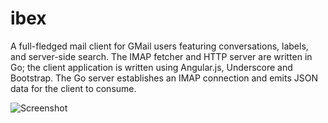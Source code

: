 # ibex

A full-fledged mail client for GMail users featuring conversations,
labels, and server-side search. The IMAP fetcher and HTTP server are
written in Go; the client application is written using Angular.js,
Underscore and Bootstrap. The Go server establishes an IMAP connection
and emits JSON data for the client to consume.

![Screenshot](http://i.imgur.com/EvPIKPk.png)

